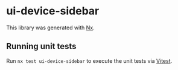# ui-device-sidebar

This library was generated with [Nx](https://nx.dev).

## Running unit tests

Run `nx test ui-device-sidebar` to execute the unit tests via [Vitest](https://vitest.dev/).
